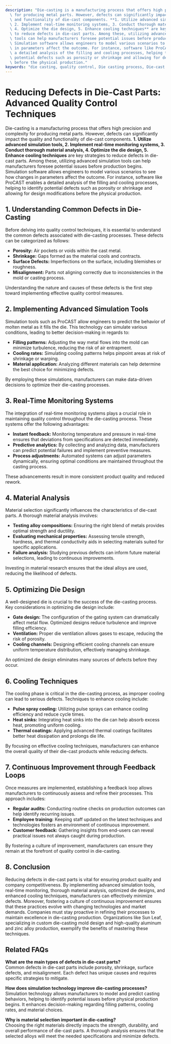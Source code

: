 ```yaml
---
description: "Die-casting is a manufacturing process that offers high precision and complexity\
  \ for producing metal parts. However, defects can significantly impact the quality\
  \ and functionality of die-cast components. **1. Utilize advanced simulation tools,\
  \ 2. Implement real-time monitoring systems, 3. Conduct thorough material analysis,\
  \ 4. Optimize the die design, 5. Enhance cooling techniques** are key strategies\
  \ to reduce defects in die-cast parts. Among these, utilizing advanced simulation\
  \ tools can help manufacturers foresee potential issues before production begins.\
  \ Simulation software allows engineers to model various scenarios to see how changes\
  \ in parameters affect the outcome. For instance, software like ProCAST enables\
  \ a detailed analysis of the filling and cooling processes, helping to identify\
  \ potential defects such as porosity or shrinkage and allowing for design modifications\
  \ before the physical production."
keywords: "die casting, quality control, Die casting process, Die-cast aluminum"
---
```

# Reducing Defects in Die-Cast Parts: Advanced Quality Control Techniques

Die-casting is a manufacturing process that offers high precision and complexity for producing metal parts. However, defects can significantly impact the quality and functionality of die-cast components. **1. Utilize advanced simulation tools, 2. Implement real-time monitoring systems, 3. Conduct thorough material analysis, 4. Optimize the die design, 5. Enhance cooling techniques** are key strategies to reduce defects in die-cast parts. Among these, utilizing advanced simulation tools can help manufacturers foresee potential issues before production begins. Simulation software allows engineers to model various scenarios to see how changes in parameters affect the outcome. For instance, software like ProCAST enables a detailed analysis of the filling and cooling processes, helping to identify potential defects such as porosity or shrinkage and allowing for design modifications before the physical production.

## **1. Understanding Common Defects in Die-Casting**

Before delving into quality control techniques, it is essential to understand the common defects associated with die-casting processes. These defects can be categorized as follows:

- **Porosity:** Air pockets or voids within the cast metal.
- **Shrinkage:** Gaps formed as the material cools and contracts.
- **Surface Defects:** Imperfections on the surface, including blemishes or roughness.
- **Misalignment:** Parts not aligning correctly due to inconsistencies in the mold or casting process.

Understanding the nature and causes of these defects is the first step toward implementing effective quality control measures.

## **2. Implementing Advanced Simulation Tools**

Simulation tools such as ProCAST allow engineers to predict the behavior of molten metal as it fills the die. This technology can simulate various conditions, leading to better decision-making in regards to:

- **Filling patterns:** Adjusting the way metal flows into the mold can minimize turbulence, reducing the risk of air entrapment.
- **Cooling rates:** Simulating cooling patterns helps pinpoint areas at risk of shrinkage or warping.
- **Material application:** Analyzing different materials can help determine the best choice for minimizing defects.

By employing these simulations, manufacturers can make data-driven decisions to optimize their die-casting processes.

## **3. Real-Time Monitoring Systems**

The integration of real-time monitoring systems plays a crucial role in maintaining quality control throughout the die-casting process. These systems offer the following advantages:

- **Instant feedback:** Monitoring temperature and pressure in real-time ensures that deviations from specifications are detected immediately.
- **Predictive analytics:** By collecting and analyzing data, manufacturers can predict potential failures and implement preventive measures.
- **Process adjustments:** Automated systems can adjust parameters dynamically, ensuring optimal conditions are maintained throughout the casting process.

These advancements result in more consistent product quality and reduced rework.

## **4. Material Analysis**

Material selection significantly influences the characteristics of die-cast parts. A thorough material analysis involves:

- **Testing alloy compositions:** Ensuring the right blend of metals provides optimal strength and ductility.
- **Evaluating mechanical properties:** Assessing tensile strength, hardness, and thermal conductivity aids in selecting materials suited for specific applications.
- **Failure analysis:** Studying previous defects can inform future material selections, leading to continuous improvements.

Investing in material research ensures that the ideal alloys are used, reducing the likelihood of defects.

## **5. Optimizing Die Design**

A well-designed die is crucial to the success of the die-casting process. Key considerations in optimizing die design include:

- **Gate design:** The configuration of the gating system can dramatically affect metal flow. Optimized designs reduce turbulence and improve filling efficiency.
- **Ventilation:** Proper die ventilation allows gases to escape, reducing the risk of porosity.
- **Cooling channels:** Designing efficient cooling channels can ensure uniform temperature distribution, effectively managing shrinkage.

An optimized die design eliminates many sources of defects before they occur.

## **6. Cooling Techniques**

The cooling phase is critical in the die-casting process, as improper cooling can lead to serious defects. Techniques to enhance cooling include:

- **Pulse spray cooling:** Utilizing pulse sprays can enhance cooling efficiency and reduce cycle times.
- **Heat sinks:** Integrating heat sinks into the die can help absorb excess heat, promoting uniform cooling.
- **Thermal coatings:** Applying advanced thermal coatings facilitates better heat dissipation and prolongs die life.

By focusing on effective cooling techniques, manufacturers can enhance the overall quality of their die-cast products while reducing defects.

## **7. Continuous Improvement through Feedback Loops**

Once measures are implemented, establishing a feedback loop allows manufacturers to continuously assess and refine their processes. This approach includes:

- **Regular audits:** Conducting routine checks on production outcomes can help identify recurring issues.
- **Employee training:** Keeping staff updated on the latest techniques and technologies fosters an environment of continuous improvement.
- **Customer feedback:** Gathering insights from end-users can reveal practical issues not always caught during production.

By fostering a culture of improvement, manufacturers can ensure they remain at the forefront of quality control in die-casting.

## **8. Conclusion**

Reducing defects in die-cast parts is vital for ensuring product quality and company competitiveness. By implementing advanced simulation tools, real-time monitoring, thorough material analysis, optimized die designs, and enhanced cooling techniques, manufacturers can effectively minimize defects. Moreover, fostering a culture of continuous improvement ensures that these practices evolve with changing technologies and market demands. Companies must stay proactive in refining their processes to maintain excellence in die-casting production. Organizations like Sun Leaf, specializing in custom die-casting mold design and high-quality aluminum and zinc alloy production, exemplify the benefits of mastering these techniques.

## Related FAQs

**What are the main types of defects in die-cast parts?**  
Common defects in die-cast parts include porosity, shrinkage, surface defects, and misalignment. Each defect has unique causes and requires specific strategies to mitigate.

**How does simulation technology improve die-casting processes?**  
Simulation technology allows manufacturers to model and predict casting behaviors, helping to identify potential issues before physical production begins. It enhances decision-making regarding filling patterns, cooling rates, and material choices.

**Why is material selection important in die-casting?**  
Choosing the right materials directly impacts the strength, durability, and overall performance of die-cast parts. A thorough analysis ensures that the selected alloys will meet the needed specifications and minimize defects.
